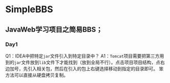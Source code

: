 # SimpleBBS
## JavaWeb学习项目之简易BBS；

### Day1
Q1：IDEA中把特定`jar`文件引入到特定目录中？
A1：`Tomcat`项目需要把第三方用到的`jar`文件放到`lib`文件下才能找到（放到全局不行）。点击项目项目结构，点右边加号，先引入相关包，然后在引入的包上右键选择移动到指定的目录即可。
笨方法可以直接从硬盘拷贝复制。
